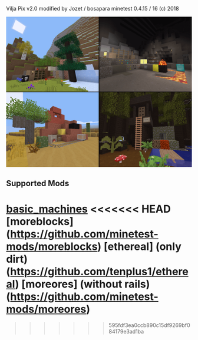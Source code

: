 Vilja Pix v2.0 modified by Jozet / bosapara
minetest 0.4.15 / 16
(c) 2018

![Screenshot](Template.png)

## Supported Mods
[basic_machines](https://github.com/ac-minetest/basic_machines)
<<<<<<< HEAD
[moreblocks] (https://github.com/minetest-mods/moreblocks)
[ethereal] (only dirt) (https://github.com/tenplus1/ethereal)
[moreores] (without rails) (https://github.com/minetest-mods/moreores)
=======
>>>>>>> 595fdf3ea0ccb890c15df9269bf084179e3ad1ba

